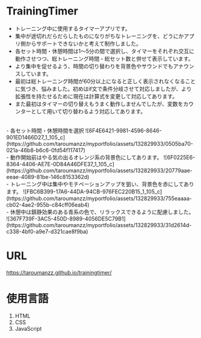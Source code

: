# TrainingTimer
- トレーニング中に使用するタイマーアプリです。
- 集中が途切れだらだらしたものになりがちなトレーニングを、どうにかアプリ側からサポートできないかと考えて制作しました。
- 各セット時間・休憩時間は1〜5分の間で選択し、タイマーをそれぞれ交互に動作させつつ、総トレーニング時間・総セット数と併せて表示しています。
- より集中を促せるよう、時間の切り替わりを背景色やサウンドでもアナウンスしています。
- 最初は総トレーニング時間が60分以上になると正しく表示されなくなることに気づき、悩みました。初めはif文で条件分岐させて対応しましたが、より拡張性を持たせるために現在は計算式を変更して対応してあります。
- また最初はタイマーの切り替えもうまく動作しませんでしたが、変数をカウンターとして用いて切り替わるよう対応してあります。

<br>
- 各セット時間・休憩時間を選択 
![6F4E6421-9981-4596-8646-901ED1466D27_1_105_c](https://github.com/taroumanzz/myportfolio/assets/132829933/0505ba70-021a-46b8-b6c6-0fd54f117417)

<br>
- 動作開始前はやる気の出るオレンジ系の背景色にしてあります。  
![6F0225E6-8364-4406-AE7E-0D84A46DFE37_1_105_c](https://github.com/taroumanzz/myportfolio/assets/132829933/20779aae-eeae-4089-81be-146c8153362d)

<br>
- トレーニング中は集中やモチベーションアップを狙い、背景色を赤にしてあります。  
![FBC6B399-17A6-44DA-94CB-976FEC220B15_1_105_c](https://github.com/taroumanzz/myportfolio/assets/132829933/755eaaaa-cb02-4ae2-955b-c84cff06eab4)

<br>
- 休憩中は鎮静効果のある青系の色で、リラックスできるように配慮しました。  
![367F739F-3AC5-450D-8989-4056DE5C79B1](https://github.com/taroumanzz/myportfolio/assets/132829933/31d2614d-c338-4bf0-a9e7-d321cae8f9ba)

# URL
https://taroumanzz.github.io/trainingtimer/

# 使用言語
1. HTML
2. CSS
3. JavaScript
